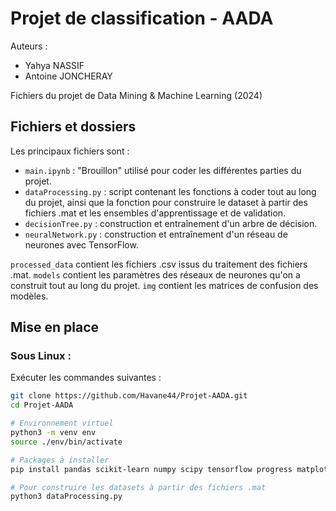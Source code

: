# Projet de classification - AADA

Auteurs : 
- Yahya NASSIF
- Antoine JONCHERAY

Fichiers du projet de Data Mining & Machine Learning (2024)

## Fichiers et dossiers

Les principaux fichiers sont :

- `main.ipynb` : "Brouillon" utilisé pour coder les différentes parties du projet.
- `dataProcessing.py` : script contenant les fonctions à coder tout au long du projet, ainsi que la fonction pour construire le dataset à partir des fichiers .mat et les ensembles d'apprentissage et de validation.
- `decisionTree.py` :  construction et entraînement d'un arbre de décision.
- `neuralNetwork.py` : construction et entraînement d'un réseau de neurones avec TensorFlow.

`processed_data` contient les fichiers .csv issus du traitement des fichiers .mat.
`models` contient les paramètres des réseaux de neurones qu'on a construit tout au long du projet.
`img` contient les matrices de confusion des modèles.

## Mise en place

### Sous Linux : 

Exécuter les commandes suivantes : 
```bash
git clone https://github.com/Havane44/Projet-AADA.git
cd Projet-AADA

# Environnement virtuel
python3 -m venv env
source ./env/bin/activate

# Packages à installer
pip install pandas scikit-learn numpy scipy tensorflow progress matplotlib seaborn graphviz

# Pour construire les datasets à partir des fichiers .mat
python3 dataProcessing.py
```